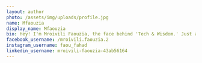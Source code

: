 ```yaml
---
layout: author
photo: /assets/img/uploads/profile.jpg
name: Mfaouzia
display_name: Mfaouzia
bio: Hey! I'm Mroivili Faouzia, the face behind 'Tech & Wisdom.' Just a regular person who loves tinkering with tech and exploring life's twists and turns. Got a soft spot for Chinese culture too. Here to share real talk on everything from coding to life's little wins. Excited to have you along for this journey – it's more fun with friends!
facebook_username: /mroivili.faouzia.2
instagram_username: faou_fahad
linkedin_username: mroivili-faouzia-43ab56164
---
```


